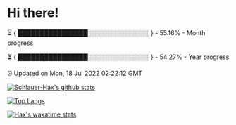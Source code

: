 # Hi there!

⏳ { ████████████████░░░░░░░░░░░░░░ } - 55.16% - Month progress

⏳ { ████████████████░░░░░░░░░░░░░░ } - 54.27% - Year progress

⏰ Updated on Mon, 18 Jul 2022 02:22:12 GMT


[![Schlauer-Hax's github stats](https://github-readme-stats.vercel.app/api?username=Schlauer-Hax&show_icons=true&theme=dark&count_private=true)](https://github.com/Schlauer-Hax)


[![Top Langs](https://github-readme-stats.vercel.app/api/top-langs/?username=Schlauer-Hax&layout=compact&theme=dark)](https://github.com/Schlauer-Hax?tab=repositories)


[![Hax's wakatime stats](https://github-readme-stats.vercel.app/api/wakatime?username=Hax&theme=dark)](https://wakatime.com/@Hax)

